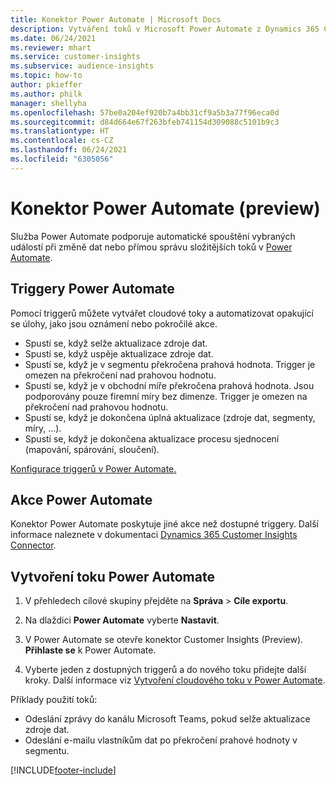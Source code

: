 ```yaml
---
title: Konektor Power Automate | Microsoft Docs
description: Vytváření toků v Microsoft Power Automate z Dynamics 365 Customer Insights.
ms.date: 06/24/2021
ms.reviewer: mhart
ms.service: customer-insights
ms.subservice: audience-insights
ms.topic: how-to
author: pkieffer
ms.author: philk
manager: shellyha
ms.openlocfilehash: 57be0a204ef920b7a4bb31cf9a5b3a77f96eca0d
ms.sourcegitcommit: d84d664e67f263bfeb741154d309088c5101b9c3
ms.translationtype: HT
ms.contentlocale: cs-CZ
ms.lasthandoff: 06/24/2021
ms.locfileid: "6305056"
---
```

# <a name="power-automate-connector-preview"></a>Konektor Power Automate (preview)

Služba Power Automate podporuje automatické spouštění vybraných událostí při změně dat nebo přímou správu složitějších toků v [Power Automate](https://flow.microsoft.com/).

## <a name="power-automate-triggers"></a>Triggery Power Automate

Pomocí triggerů můžete vytvářet cloudové toky a automatizovat opakující se úlohy, jako jsou oznámení nebo pokročilé akce. 

- Spustí se, když selže aktualizace zdroje dat. 
- Spustí se, když uspěje aktualizace zdroje dat.
- Spustí se, když je v segmentu překročena prahová hodnota. Trigger je omezen na překročení nad prahovou hodnotu.
- Spustí se, když je v obchodní míře překročena prahová hodnota. Jsou podporovány pouze firemní míry bez dimenze. Trigger je omezen na překročení nad prahovou hodnotu.
- Spustí se, když je dokončena úplná aktualizace (zdroje dat, segmenty, míry, ...).
- Spustí se, když je dokončena aktualizace procesu sjednocení (mapování, spárování, sloučení).

[Konfigurace triggerů v Power Automate.](https://flow.microsoft.com/connectors/shared_customerinsights/dynamics-365-customer-insights-connector/)

## <a name="power-automate-actions"></a>Akce Power Automate

Konektor Power Automate poskytuje jiné akce než dostupné triggery. Další informace naleznete v dokumentaci [Dynamics 365 Customer Insights Connector](/connectors/customerinsights/).

## <a name="create-a-power-automate-flow"></a>Vytvoření toku Power Automate

1. V přehledech cílové skupiny přejděte na **Správa** > **Cíle exportu**.

1. Na dlaždici **Power Automate** vyberte **Nastavit**.

1. V Power Automate se otevře konektor Customer Insights (Preview). **Přihlaste se** k Power Automate.

1. Vyberte jeden z dostupných triggerů a do nového toku přidejte další kroky. Další informace viz [Vytvoření cloudového toku v Power Automate](/power-automate/get-started-logic-flow).

Příklady použití toků: 
- Odeslání zprávy do kanálu Microsoft Teams, pokud selže aktualizace zdroje dat. 
- Odeslání e-mailu vlastníkům dat po překročení prahové hodnoty v segmentu.



[!INCLUDE[footer-include](../includes/footer-banner.md)]
